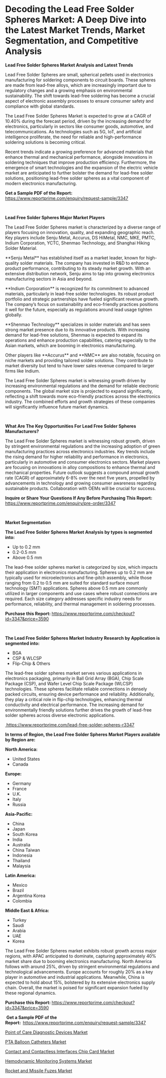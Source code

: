 <p><h1>Decoding the Lead Free Solder Spheres Market: A Deep Dive into the Latest Market Trends, Market Segmentation, and Competitive Analysis</h1></p><p><strong>Lead Free Solder Spheres Market Analysis and Latest Trends</strong></p>
<p><p>Lead Free Solder Spheres are small, spherical pellets used in electronics manufacturing for soldering components to circuit boards. These spheres are made from lead-free alloys, which are increasingly important due to regulatory changes and a growing emphasis on environmental sustainability. The shift towards lead-free soldering has become a crucial aspect of electronic assembly processes to ensure consumer safety and compliance with global standards.</p><p>The Lead Free Solder Spheres Market is expected to grow at a CAGR of 10.40% during the forecast period, driven by the increasing demand for electronics, particularly in sectors like consumer goods, automotive, and telecommunications. As technologies such as 5G, IoT, and artificial intelligence proliferate, the need for reliable and high-performance soldering solutions is becoming critical.</p><p>Recent trends indicate a growing preference for advanced materials that enhance thermal and mechanical performance, alongside innovations in soldering techniques that improve production efficiency. Furthermore, the emergence of smart technologies and the expansion of the electric vehicle market are anticipated to further bolster the demand for lead-free solder solutions, positioning lead-free solder spheres as a vital component of modern electronics manufacturing.</p></p>
<p><strong>Get a Sample PDF of the Report:&nbsp;</strong> <a href="https://www.reportprime.com/enquiry/request-sample/3347">https://www.reportprime.com/enquiry/request-sample/3347</a></p>
<p>&nbsp;</p>
<p><strong>Lead Free Solder Spheres Major Market Players</strong></p>
<p><p>The Lead Free Solder Spheres market is characterized by a diverse range of players focusing on innovation, quality, and expanding geographic reach. Key players include Senju Metal, Accurus, DS HiMetal, NMC, MKE, PMTC, Indium Corporation, YCTC, Shenmao Technology, and Shanghai Hiking Solder Material.</p><p>**Senju Metal** has established itself as a market leader, known for high-quality solder materials. The company has invested in R&D to enhance product performance, contributing to its steady market growth. With an extensive distribution network, Senju aims to tap into growing electronics manufacturing sectors in Asia and beyond.</p><p>**Indium Corporation** is recognized for its commitment to advanced materials, particularly in lead-free solder technologies. Its robust product portfolio and strategic partnerships have fueled significant revenue growth. The company’s focus on sustainability and eco-friendly practices positions it well for the future, especially as regulations around lead usage tighten globally.</p><p>**Shenmao Technology** specializes in solder materials and has seen strong market presence due to its innovative products. With increasing demand for lead-free solutions, Shenmao is expected to expand its operations and enhance production capabilities, catering especially to the Asian markets, which are booming in electronics manufacturing.</p><p>Other players like **Accurus** and **NMC** are also notable, focusing on niche markets and providing tailored solder solutions. They contribute to market diversity but tend to have lower sales revenue compared to larger firms like Indium.</p><p>The Lead Free Solder Spheres market is witnessing growth driven by increasing environmental regulations and the demand for reliable electronic components. The global market size is projected to expand significantly, reflecting a shift towards more eco-friendly practices across the electronics industry. The combined efforts and growth strategies of these companies will significantly influence future market dynamics.</p></p>
<p>&nbsp;</p>
<p><strong>What Are The Key Opportunities For Lead Free Solder Spheres Manufacturers?</strong></p>
<p><p>The Lead Free Solder Spheres market is witnessing robust growth, driven by stringent environmental regulations and the increasing adoption of green manufacturing practices across electronics industries. Key trends include the rising demand for higher reliability and performance in electronics, particularly in automotive and consumer electronics sectors. Market players are focusing on innovations in alloy compositions to enhance thermal and mechanical properties. Future outlook suggests a compound annual growth rate (CAGR) of approximately 6-8% over the next five years, propelled by advancements in technology and growing consumer awareness regarding sustainable products. Collaboration with OEMs will be crucial for success.</p></p>
<p><strong>Inquire or Share Your Questions If Any Before Purchasing This Report:</strong> <a href="https://www.reportprime.com/enquiry/pre-order/3347">https://www.reportprime.com/enquiry/pre-order/3347</a></p>
<p>&nbsp;</p>
<p><strong>Market Segmentation</strong></p>
<p><strong>The Lead Free Solder Spheres Market Analysis by types is segmented into:</strong></p>
<p><ul><li>Up to 0.2 mm</li><li>0.2-0.5 mm</li><li>Above 0.5 mm</li></ul></p>
<p><p>The lead-free solder spheres market is categorized by size, which impacts their application in electronics manufacturing. Spheres up to 0.2 mm are typically used for microelectronics and fine-pitch assembly, while those ranging from 0.2 to 0.5 mm are suited for standard surface mount technology (SMT) applications. Spheres above 0.5 mm are commonly utilized in larger components and use cases where robust connections are required. Each size category addresses specific industry needs for performance, reliability, and thermal management in soldering processes.</p></p>
<p><strong>Purchase this Report:&nbsp;</strong><a href="https://www.reportprime.com/checkout?id=3347&price=3590">https://www.reportprime.com/checkout?id=3347&price=3590</a></p>
<p>&nbsp;</p>
<p><strong>The Lead Free Solder Spheres Market Industry Research by Application is segmented into:</strong></p>
<p><ul><li>BGA</li><li>CSP & WLCSP</li><li>Flip-Chip & Others</li></ul></p>
<p><p>The lead-free solder spheres market serves various applications in electronics packaging, primarily in Ball Grid Array (BGA), Chip Scale Package (CSP), and Wafer Level Chip Scale Package (WLCSP) technologies. These spheres facilitate reliable connections in densely packed circuits, ensuring device performance and reliability. Additionally, they play a critical role in flip-chip technologies, enhancing thermal conductivity and electrical performance. The increasing demand for environmentally friendly solutions further drives the growth of lead-free solder spheres across diverse electronic applications.</p></p>
<p><a href="https://www.reportprime.com/lead-free-solder-spheres-r3347">&nbsp;https://www.reportprime.com/lead-free-solder-spheres-r3347</a></p>
<p><strong>In terms of Region, the Lead Free Solder Spheres Market Players available by Region are:</strong></p>
<p>
    <p> <strong> North America: </strong>
        <ul>
            <li>United States</li>
            <li>Canada</li>
        </ul>
        </p> 
    <p> <strong> Europe: </strong>
        <ul>
            <li>Germany</li>
            <li>France</li>
            <li>U.K.</li>
            <li>Italy</li>
            <li>Russia</li>
        </ul>
        </p> 
    <p> <strong> Asia-Pacific: </strong>
        <ul>
            <li>China</li>
            <li>Japan</li>
            <li>South Korea</li>
            <li>India</li>
            <li>Australia</li>
            <li>China Taiwan</li>
            <li>Indonesia</li>
            <li>Thailand</li>
            <li>Malaysia</li>
        </ul>
        </p> 
    <p> <strong> Latin America: </strong>
        <ul>
            <li>Mexico</li>
            <li>Brazil</li>
            <li>Argentina Korea</li>
            <li>Colombia</li>
        </ul>
        </p> 
    <p> <strong> Middle East & Africa: </strong>
        <ul>
            <li>Turkey</li>
            <li>Saudi</li>
            <li>Arabia</li>
            <li>UAE</li>
            <li>Korea</li>
        </ul>
    </p>
    </p>
<p><p>The Lead Free Solder Spheres market exhibits robust growth across major regions, with APAC anticipated to dominate, capturing approximately 40% market share due to booming electronics manufacturing. North America follows with around 25%, driven by stringent environmental regulations and technological advancements. Europe accounts for roughly 20% as a key player in automotive and industrial applications. Meanwhile, China is expected to hold about 15%, bolstered by its extensive electronics supply chain. Overall, the market is poised for significant expansion fueled by these regional dynamics.</p></p>
<p><strong>Purchase this Report: </strong><a href="https://www.reportprime.com/checkout?id=3347&price=3590">https://www.reportprime.com/checkout?id=3347&price=3590</a></p>
<p>&nbsp;<strong>Get a Sample PDF of the Report:&nbsp;&nbsp;</strong><a href="https://www.reportprime.com/enquiry/request-sample/3347">https://www.reportprime.com/enquiry/request-sample/3347</a></p>
<p><strong></strong></p>
<p><p><a href="https://www.linkedin.com/pulse/global-point-care-diagnostic-devices-market-trends-forecasts-meroe?trackingId=Xct%2F%2BKnhS9aCeZibFJUgvQ%3D%3D">Point of Care Diagnostic Devices Market</a></p><p><a href="https://www.linkedin.com/pulse/pta-balloon-catheters-market-growth-outlook-from-2024-2031-3ixqe?trackingId=6lfD7LK0SAOMXgUIpFZewQ%3D%3D">PTA Balloon Catheters Market</a></p><p><a href="https://issuu.com/reportprime-2/docs/contact-and-contactless-interfaces-_d0103d1eb78355">Contact and Contactless Interfaces Chip Card Market</a></p><p><a href="https://www.linkedin.com/pulse/hemodynamic-monitoring-systems-industry-sector-market-dynamics-future-7z2ee?trackingId=rZw%2FfucwSgmSPiJS6f6EsA%3D%3D">Hemodynamic Monitoring Systems Market</a></p><p><a href="https://issuu.com/reportprime-2/docs/rocket-and-missile-fuzes-market-siz_7f7cded4c25af5">Rocket and Missile Fuzes Market</a></p></p>